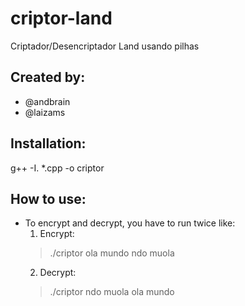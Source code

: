 # criptor-land
Criptador/Desencriptador Land usando pilhas

## Created by:
- @andbrain
- @laizams

## Installation:
g++ -I. *.cpp -o criptor

## How to use:
- To encrypt and decrypt, you have to run twice like:
	1. Encrypt:
    > ./criptor ola mundo
    > ndo muola
	2. Decrypt:
    > ./criptor ndo muola
    > ola mundo